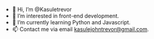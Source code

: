 - 👋 Hi, I’m @Kasuletrevor
- 👀 I’m interested in front-end development.
- 🌱 I’m currently learning Python and Javascript. 
- 📫 Contact me via email kasulejohntrevor@gmail.com.

<!---
Kasuletrevor/Kasuletrevor is a ✨ special ✨ repository because its `README.md` (this file) appears on your GitHub profile.
You can click the Preview link to take a look at your changes.
--->
